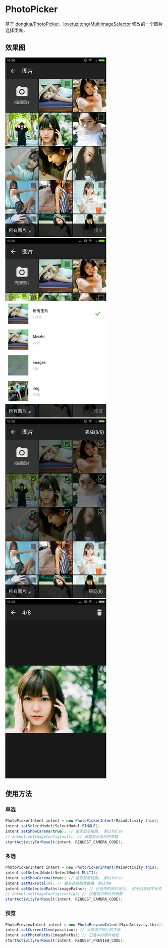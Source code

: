 # PhotoPicker

基于 [donglua/PhotoPicker](https://github.com/donglua/PhotoPicker)、[lovetuzitong/MultiImageSelector](https://github.com/lovetuzitong/MultiImageSelector)
修改的一个图片选择类库，

## 效果图
![](/renderings/image_01.png)
![](/renderings/image_02.png)
![](/renderings/image_03.png)
![](/renderings/image_04.png)

## 使用方法

### 单选

```java
PhotoPickerIntent intent = new PhotoPickerIntent(MainActivity.this);
intent.setSelectModel(SelectModel.SINGLE);
intent.setShowCarema(true); // 是否显示拍照， 默认false
// intent.setImageConfig(null); // 设置显示照片的参数
startActivityForResult(intent, REQUEST_CAMERA_CODE);
```

### 多选

```java
PhotoPickerIntent intent = new PhotoPickerIntent(MainActivity.this);
intent.setSelectModel(SelectModel.MULTI);
intent.setShowCarema(true); // 是否显示拍照， 默认false
intent.setMaxTotal(9); // 最多选择照片数量，默认为9
intent.setSelectedPaths(imagePaths); // 已选中的照片地址， 用于回显选中状态
// intent.setImageConfig(config); // 设置显示照片的参数
startActivityForResult(intent, REQUEST_CAMERA_CODE);
```

### 预览

```java
PhotoPreviewIntent intent = new PhotoPreviewIntent(MainActivity.this);
intent.setCurrentItem(position); // 当前选中照片的下标
intent.setPhotoPaths(imagePaths); // 已选中的照片地址
startActivityForResult(intent, REQUEST_PREVIEW_CODE);
```